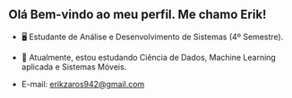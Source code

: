 ## Olá Bem-vindo ao meu perfil. Me chamo Erik!

- 🖥️  Estudante de Análise e Desenvolvimento de Sistemas (4º Semestre).

- 🌱 Atualmente, estou estudando Ciência de Dados, Machine Learning aplicada e Sistemas Móveis.
  
- E-mail: erikzaros942@gmail.com

<br>
